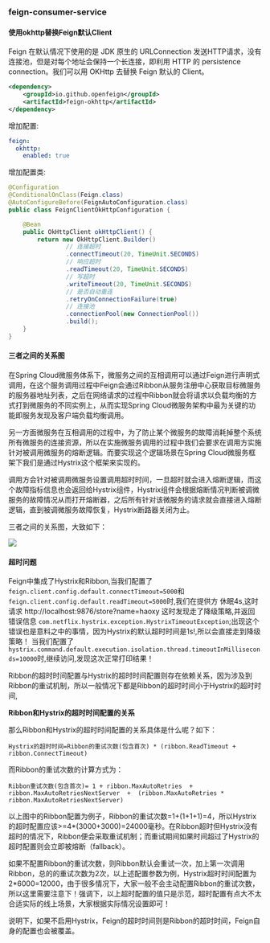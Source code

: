 ### feign-consumer-service

#### 使用okhttp替换Feign默认Client

Feign 在默认情况下使用的是 JDK 原生的 URLConnection 发送HTTP请求，没有连接池，但是对每个地址会保持一个长连接，即利用 HTTP 的 persistence connection。我们可以用 OKHttp 去替换 Feign 默认的 Client。
```xml
<dependency>
    <groupId>io.github.openfeign</groupId>
    <artifactId>feign-okhttp</artifactId>
</dependency>
```
增加配置:

```yaml
feign:
  okhttp:
    enabled: true
```
增加配置类:

```java
@Configuration
@ConditionalOnClass(Feign.class)
@AutoConfigureBefore(FeignAutoConfiguration.class)
public class FeignClientOkHttpConfiguration {

    @Bean
    public OkHttpClient okHttpClient() {
        return new OkHttpClient.Builder()
                // 连接超时
                .connectTimeout(20, TimeUnit.SECONDS)
                // 响应超时
                .readTimeout(20, TimeUnit.SECONDS)
                // 写超时
                .writeTimeout(20, TimeUnit.SECONDS)
                // 是否自动重连
                .retryOnConnectionFailure(true)
                // 连接池
                .connectionPool(new ConnectionPool())
                .build();
    }
}

```

####  三者之间的关系图

在Spring Cloud微服务体系下，微服务之间的互相调用可以通过Feign进行声明式调用，在这个服务调用过程中Feign会通过Ribbon从服务注册中心获取目标微服务的服务器地址列表，之后在网络请求的过程中Ribbon就会将请求以负载均衡的方式打到微服务的不同实例上，从而实现Spring Cloud微服务架构中最为关键的功能即服务发现及客户端负载均衡调用。

另一方面微服务在互相调用的过程中，为了防止某个微服务的故障消耗掉整个系统所有微服务的连接资源，所以在实施微服务调用的过程中我们会要求在调用方实施针对被调用微服务的熔断逻辑。而要实现这个逻辑场景在Spring Cloud微服务框架下我们是通过Hystrix这个框架来实现的。

调用方会针对被调用微服务设置调用超时时间，一旦超时就会进入熔断逻辑，而这个故障指标信息也会返回给Hystrix组件，Hystrix组件会根据熔断情况判断被调微服务的故障情况从而打开熔断器，之后所有针对该微服务的请求就会直接进入熔断逻辑，直到被调微服务故障恢复，Hystrix断路器关闭为止。

三者之间的关系图，大致如下：

![](https://cg-mall.oss-cn-shanghai.aliyuncs.com/cg/images/bolg_3.png)


#### 超时问题

Feign中集成了Hystrix和Ribbon,当我们配置了`feign.client.config.default.connectTimeout=5000`和`feign.client.config.default.readTimeout=5000`时,我们在提供方
休眠4s,这时请求 http://localhost:9876/store?name=haoxy 这时发现走了降级策略,并返回错误信息
`com.netflix.hystrix.exception.HystrixTimeoutException`;出现这个错误也是意料之中的事情，因为Hystrix的默认超时时间是1s!,所以会直接走到降级策略！
当我们配置了`hystrix.command.default.execution.isolation.thread.timeoutInMilliseconds=10000`时,继续访问,发现这次正常打印结果！

Ribbon的超时时间配置与Hystrix的超时时间配置则存在依赖关系，因为涉及到Ribbon的重试机制，所以一般情况下都是Ribbon的超时时间小于Hystrix的超时时间,

**Ribbon和Hystrix的超时时间配置的关系**

那么Ribbon和Hystrix的超时时间配置的关系具体是什么呢？如下：

`Hystrix的超时时间=Ribbon的重试次数(包含首次) * (ribbon.ReadTimeout + ribbon.ConnectTimeout)`

而Ribbon的重试次数的计算方式为：

`Ribbon重试次数(包含首次)= 1 + ribbon.MaxAutoRetries  +  ribbon.MaxAutoRetriesNextServer  +  (ribbon.MaxAutoRetries * ribbon.MaxAutoRetriesNextServer)`

以上图中的Ribbon配置为例子，Ribbon的重试次数=1+(1+1+1)=4，所以Hystrix的超时配置应该>=4*(3000+3000)=24000毫秒。在Ribbon超时但Hystrix没有超时的情况下，Ribbon便会采取重试机制；而重试期间如果时间超过了Hystrix的超时配置则会立即被熔断（fallback）。

如果不配置Ribbon的重试次数，则Ribbon默认会重试一次，加上第一次调用Ribbon，总的的重试次数为2次，以上述配置参数为例，Hystrix超时时间配置为2*6000=12000，由于很多情况下，大家一般不会主动配置Ribbon的重试次数，所以这里需要注意下！强调下，以上超时配置的值只是示范，超时配置有点大不太合适实际的线上场景，大家根据实际情况设置即可！

说明下，如果不启用Hystrix，Feign的超时时间则是Ribbon的超时时间，Feign自身的配置也会被覆盖。


